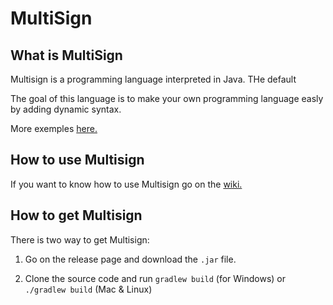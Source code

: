 # MultiSign

## What is MultiSign

Multisign is a programming language interpreted in Java. THe default

The goal of this language is to make your own programming language easly by adding dynamic syntax.

More exemples [here.](https://github.com)

## How to use Multisign

If you want to know how to use Multisign go on the [wiki.](https://github.com/Killarexe/MSLang/wiki)

## How to get Multisign

There is two way to get Multisign:

1. Go on the release page and download the `.jar` file.

2. Clone the source code and run `gradlew build` (for Windows) or `./gradlew build` (Mac & Linux)